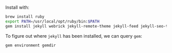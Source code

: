 Install with:

```bash
brew install ruby
export PATH=/usr/local/opt/ruby/bin:$PATH
gem install jekyll webrick jekyll-remote-theme jekyll-feed jekyll-seo-tag kramdown-math-katex
```

To figure out where `jekyll` has been installed, we can query `gem`:

```bash
gem environment gemdir
```
